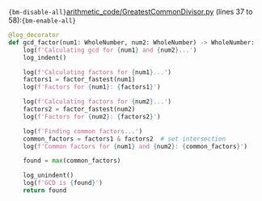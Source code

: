 `{bm-disable-all}`[arithmetic_code/GreatestCommonDivisor.py](arithmetic_code/GreatestCommonDivisor.py) (lines 37 to 58):`{bm-enable-all}`

```python
@log_decorator
def gcd_factor(num1: WholeNumber, num2: WholeNumber) -> WholeNumber:
    log(f'Calculating gcd for {num1} and {num2}...')
    log_indent()

    log(f'Calculating factors for {num1}...')
    factors1 = factor_fastest(num1)
    log(f'Factors for {num1}: {factors1}')

    log(f'Calculating factors for {num2}...')
    factors2 = factor_fastest(num2)
    log(f'Factors for {num2}: {factors2}')

    log(f'Finding common factors...')
    common_factors = factors1 & factors2  # set intersection
    log(f'Common factors for {num1} and {num2}: {common_factors}')

    found = max(common_factors)

    log_unindent()
    log(f'GCD is {found}')
    return found
```